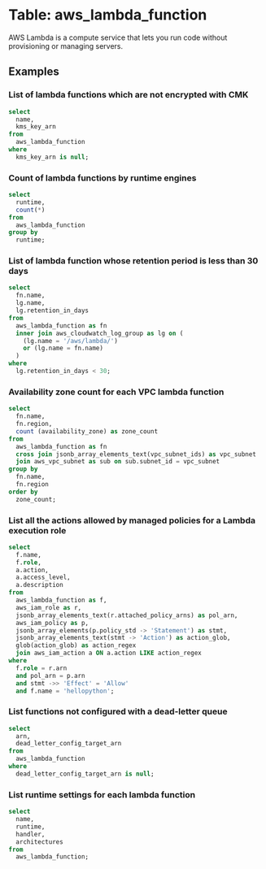 # Table: aws_lambda_function

AWS Lambda is a compute service that lets you run code without provisioning or managing servers.

## Examples

### List of lambda functions which are not encrypted with CMK

```sql
select
  name,
  kms_key_arn
from
  aws_lambda_function
where
  kms_key_arn is null;
```


### Count of lambda functions by runtime engines

```sql
select
  runtime,
  count(*)
from
  aws_lambda_function
group by
  runtime;
```


### List of lambda function whose retention period is less than 30 days

```sql
select
  fn.name,
  lg.name,
  lg.retention_in_days
from
  aws_lambda_function as fn
  inner join aws_cloudwatch_log_group as lg on (
    (lg.name = '/aws/lambda/')
    or (lg.name = fn.name)
  )
where
  lg.retention_in_days < 30;
```


### Availability zone count for each VPC lambda function

```sql
select
  fn.name,
  fn.region,
  count (availability_zone) as zone_count
from
  aws_lambda_function as fn
  cross join jsonb_array_elements_text(vpc_subnet_ids) as vpc_subnet
  join aws_vpc_subnet as sub on sub.subnet_id = vpc_subnet
group by
  fn.name,
  fn.region
order by
  zone_count;
```


### List all the actions allowed by managed policies for a Lambda execution role

```sql
select
  f.name,
  f.role,
  a.action,
  a.access_level,
  a.description
from
  aws_lambda_function as f,
  aws_iam_role as r,
  jsonb_array_elements_text(r.attached_policy_arns) as pol_arn,
  aws_iam_policy as p,
  jsonb_array_elements(p.policy_std -> 'Statement') as stmt,
  jsonb_array_elements_text(stmt -> 'Action') as action_glob,
  glob(action_glob) as action_regex
  join aws_iam_action a ON a.action LIKE action_regex
where
  f.role = r.arn
  and pol_arn = p.arn
  and stmt ->> 'Effect' = 'Allow'
  and f.name = 'hellopython';
```


### List functions not configured with a dead-letter queue

```sql
select
  arn,
  dead_letter_config_target_arn
from
  aws_lambda_function
where
  dead_letter_config_target_arn is null;
```


### List runtime settings for each lambda function

```sql
select 
  name,
  runtime, 
  handler, 
  architectures 
from
  aws_lambda_function;
```